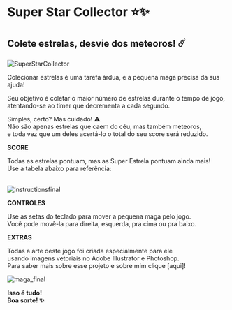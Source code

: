 # Super Star Collector :star::sparkles:

## Colete estrelas, desvie dos meteoros! :comet:

![SuperStarCollector](https://user-images.githubusercontent.com/96324159/155626264-58ae7021-553f-4ca2-a8d2-99716da6c5e5.png)


Colecionar estrelas é uma tarefa árdua, e a pequena maga precisa da sua ajuda!

Seu objetivo é coletar o maior número de estrelas durante o tempo de jogo,<br>
atentando-se ao timer que decrementa a cada segundo.

Simples, certo? Mas cuidado! :warning: <br>
Não são apenas estrelas que caem do céu, mas também meteoros, <br> 
e toda vez que um deles acertá-lo o total do seu score será reduzido.

<b>SCORE</b>

Todas as estrelas pontuam, mas as Super Estrela pontuam ainda mais!<br>
Use a tabela abaixo para referência:
<br>
<br>

![instructionsfinal](https://user-images.githubusercontent.com/96324159/155624489-26e53f86-319b-40b3-9398-8a7e8ae1a6be.png)

<b>CONTROLES</b>

Use as setas do teclado para mover a pequena maga pelo jogo.<br>
Você pode movê-la para direita, esquerda, pra cima ou pra baixo.


<b>EXTRAS</b>
  
 Todas a arte deste jogo foi criada especialmente para ele <br>
 usando imagens vetoriais no Adobe Illustrator e Photoshop.<br>
 Para saber mais sobre esse projeto e sobre mim clique [aqui]!
 
![maga_final](https://user-images.githubusercontent.com/96324159/155629135-bd5291d1-50c6-4f7a-a960-a1c079005dba.png)

 

<b>Isso é tudo!<br>
Boa sorte! :sparkles:</b>
  
  

  












